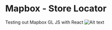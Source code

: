 # Mapbox - Store Locator
Testing out Mapbox GL JS with React
![Alt text](https://preview.ibb.co/f6kKtG/Screen_Shot_2017_11_08_at_1_24_41_PM.png)
